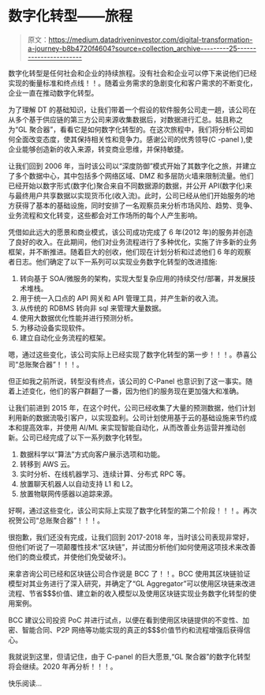 # 数字化转型——旅程

> 原文：<https://medium.datadriveninvestor.com/digital-transformation-a-journey-b8b4720f4604?source=collection_archive---------25----------------------->

数字化转型是任何社会和企业的持续旅程。没有社会和企业可以停下来说他们已经实现的衡量标准和终点线！！。随着业务需求的急剧变化和客户需求的不断变化，企业一直在推动数字化转型。

为了理解 DT 的基础知识，让我们带着一个假设的软件服务公司走一趟，该公司在从多个基于供应链的第三方公司来源收集数据后，对数据进行汇总。姑且称之为“GL 聚合器”，看看它是如何数字化转型的。在这次旅程中，我们将分析公司如何全面改变态度，使其保持相关性和竞争力。感谢公司的优秀领导(C -panel ),使企业能够创造新的收入来源，转变商业思维，并保持敏捷。

让我们回到 2006 年，当时该公司以“深度防御”模式开始了其数字化之旅，并建立了多个数据中心，其中包括多个网络区域、DMZ 和多层防火墙来限制流量。他们已经开始以数字形式(数字化)聚合来自不同数据源的数据，并公开 API(数字化)来与最终用户共享数据以实现货币化(收入流)。此时，公司已经从他们开始服务的地方获得了基本的基础设施，同时安排了一名观察员来分析市场风险、趋势、竞争、业务流程和文化转变，这些都会对工作场所的每个人产生影响。

凭借如此远大的愿景和商业模式，该公司成功完成了 6 年(2012 年)的服务并创造了良好的收入。在此期间，他们对业务流程进行了多种优化，实施了许多新的业务框架，并不断推进。随着巨大的创收，他们现在计划分析和过滤他们 6 年的观察者日志。他们确定了以下一系列可以实现业务数字化转型的改进措施:

1.  转向基于 SOA/微服务的架构，实现大型复杂应用的持续交付/部署，并发展技术堆栈。
2.  用于统一入口点的 API 网关和 API 管理工具，并产生新的收入流。
3.  从传统的 RDBMS 转向非 sql 来管理大量数据。
4.  使用大数据优化性能并进行预测分析。
5.  为移动设备实现软件。
6.  建立自动化业务流程的框架。

嗯，通过这些变化，该公司实际上已经实现了数字化转型的第一步！！！。恭喜公司“总账聚合器”！！！。

但正如我之前所说，转型没有终点，该公司的 C-Panel 也意识到了这一事实。随着上述变化，他们的客户群翻了一番，因为他们的服务现在更加强大和准确。

让我们前进到 2015 年，在这个时代，公司已经收集了大量的预测数据，他们计划利用新的数据流吸引客户，以实现盈利。公司计划使用基于云的基础设施来节约成本和提高效率，并使用 AI/ML 来实现智能自动化，从而改善业务运营并推动创新。公司已经完成了以下一系列数字化转型。

1.  数据科学以“算法”方式向客户展示选项和功能。
2.  转移到 AWS 云。
3.  实时分析、在线机器学习、连续计算、分布式 RPC 等。
4.  放置聊天机器人以自动支持 L1 和 L2。
5.  放置物联网传感器以追踪来源。

好啊，通过这些变化，该公司实际上实现了数字化转型的第二个阶段！！！。再次祝贺公司“总账聚合器”！！！。

很抱歉，我们还没有完成，让我们回到 2017-2018 年，当时该公司表现非常好，但他们听说了一项颠覆性技术“区块链”，并试图分析他们如何使用这项技术来改善他们的商业模式，并使他们免受破坏:)。

来拿咨询公司已经和区块链公司合作说是 BCC 了！！。BCC 使用其区块链验证模型对其业务进行了深入研究，并确定了“GL Aggregator”可以使用区块链来改进流程、节省$$$价值、建立新的收入模型以及使用区块链实现业务数字化转型的使用案例。

BCC 建议公司投资 PoC 并进行试点，以便在看到使用区块链提供的不变性、加密、智能合同、P2P 网络等功能实现的真正的$$$价值节约和流程增强后获得信心。

我就说到这里，但请记住，由于 C-panel 的巨大愿景,“GL 聚合器”的数字化转型将会继续。2020 年再分析！！！。

快乐阅读…